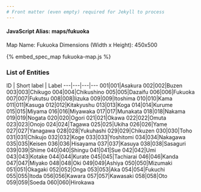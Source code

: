```yaml
---
# Front matter (even empty) required for Jekyll to process
---
```


#### JavaScript Alias: maps/fukuoka

Map Name: Fukuoka
Dimensions (Width x Height): 450x500



{% embed_spec_map fukuoka-map.js %}

### List of Entities

ID | Short label | Label
---|---|---|---
001|001|Asakura
002|002|Buzen
003|003|Chikugo
004|004|Chikushino
005|005|Dazaifu
006|006|Fukuoka
007|007|Fukutsu
008|008|Iizuka
009|009|Itoshima
010|010|Kama
011|011|Kasuga
012|012|Kitakyushu
013|013|Koga
014|014|Kurume
015|015|Miyama
016|016|Miyawaka
017|017|Munakata
018|018|Nakama
019|019|Nogata
020|020|Ogori
021|021|Okawa
022|022|Omuta
023|023|Onojo
024|024|Tagawa
025|025|Ukiha
026|026|Yame
027|027|Yanagawa
028|028|Yukuhashi
029|029|Chikuzen
030|030|Toho
031|031|Chikujo
032|032|Koge
033|033|Yoshitomi
034|034|Nakagawa
035|035|Keisen
036|036|Hisayama
037|037|Kasuya
038|038|Sasaguri
039|039|Shime
040|040|Shingu
041|041|Sue
042|042|Umi
043|043|Kotake
044|044|Kurate
045|045|Tachiarai
046|046|Kanda
047|047|Miyako
048|048|Oki
049|049|Ashiya
050|050|Mizumaki
051|051|Okagaki
052|052|Onga
053|053|Aka
054|054|Fukuchi
055|055|Itoda
056|056|Kawara
057|057|Kawasaki
058|058|Oto
059|059|Soeda
060|060|Hirokawa